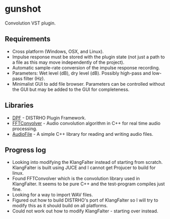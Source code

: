 # gunshot

Convolution VST plugin.

## Requirements

- Cross platform (Windows, OSX, and Linux).
- Impulse response must be stored with the plugin state (not just a path to a file as this may move independently of the project).
- Automatic sample-rate conversion of the impulse response recording.
- Parameters: Wet level (dB), dry level (dB). Possibly high-pass and low-pass filter (Hz).
- Minimalist GUI to add file browser. Parameters can be controlled without the GUI but may be added to the GUI for completeness.

## Libraries

- [DPF](https://github.com/DISTRHO/DPF) - DISTRHO Plugin Framework.
- [FFTConvolver](https://github.com/HiFi-LoFi/FFTConvolver) - Audio convolution algorithm in C++ for real time audio processing.
- [AudioFile](https://github.com/adamstark/AudioFile) - A simple C++ library for reading and writing audio files.

## Progress log

- Looking into modifying the KlangFalter instead of starting from scratch. KlangFalter is built using JUCE and I cannot get Projucer to build for linux.
- Found FFTConvolver which is the convolution library used in KlangFalter. It seems to be pure C++ and the test-program compiles just fine.
- Looking for a way to import WAV files.
- Figured out how to build DISTRHO's port of KlangFalter so I will try to modify this as it should build on all platforms.
- Could not work out how to modify KlangFalter - starting over instead.
